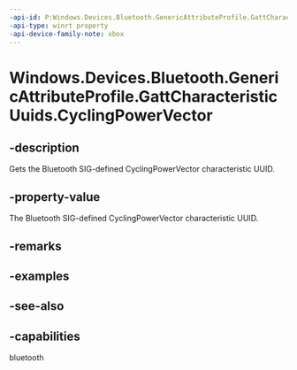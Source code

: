 ```yaml
---
-api-id: P:Windows.Devices.Bluetooth.GenericAttributeProfile.GattCharacteristicUuids.CyclingPowerVector
-api-type: winrt property
-api-device-family-note: xbox
---
```


<!-- Property syntax
public System.Guid CyclingPowerVector { get; }
-->

# Windows.Devices.Bluetooth.GenericAttributeProfile.GattCharacteristicUuids.CyclingPowerVector

## -description
Gets the Bluetooth SIG-defined CyclingPowerVector characteristic UUID.

## -property-value
The Bluetooth SIG-defined CyclingPowerVector characteristic UUID.

## -remarks

## -examples

## -see-also

## -capabilities
bluetooth
